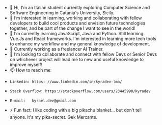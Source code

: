 - 👋 Hi, I'm an Italian student currently exploring Computer Science and Software Engineering in Catania's University, Sicily.
- 👀 I’m interested in learning, working and collaborating with fellow developers to build cool products and envision future technologies together, and be part of the change I want to see in the world!
- 🌱 I’m currently learning JavaScript, Java and Python. Still learning Vue.Js and React frameworks. I'm interested in learning more tech tools to enhance my workflow and my general knowledge of development.
- 🤖 Currently working as a freelancer AI Trainer.
- 💞️ I’m looking to collaborate and connect with fellow Devs or Senior Devs on whichever project will lead me to new and useful knowledge to improve myself!
- 📫 How to reach me:
-     Linkedin: https: //www.linkedin.com/in/kyradev-lma/
-     Stack Overflow: https://stackoverflow.com/users/23445990/kyradev
-     E-mail:   kyrael.dev@gmail.com
- ⚡ Fun fact: I like coding with a big pikachu blanket... but don't tell anyone. It's my pika-secret. Gek Mercante.
